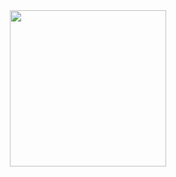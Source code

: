 <div id="header" align="center">
  <img src="https://encrypted-tbn0.gstatic.com/images?q=tbn:ANd9GcRNaTV_VD20fcjJ6KVMVDsK097njrbIkBZGpQ&s" width="250">
</a>

